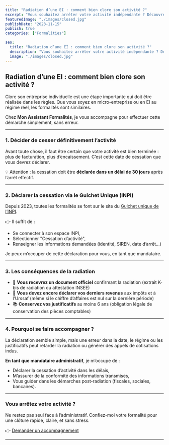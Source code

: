 ```yaml
---
title: "Radiation d’une EI : comment bien clore son activité ?"
excerpt: "Vous souhaitez arrêter votre activité indépendante ? Découvrez comment radier correctement votre entreprise individuelle."
featuredImage: "./images/closed.jpg"
publishDate: "2023-11-15"
publish: true
categories: ["Formalities"]

seo:
  title: "Radiation d’une EI : comment bien clore son activité ?"
  description: "Vous souhaitez arrêter votre activité indépendante ? Découvrez comment radier correctement votre entreprise individuelle."
  image: "./images/closed.jpg"
---
```


## Radiation d’une EI : comment bien clore son activité ?

Clore son entreprise individuelle est une étape importante qui doit être réalisée dans les règles. Que vous soyez en micro-entreprise ou en EI au régime réel, les formalités sont similaires.

Chez **Mon Assistant Formalités**, je vous accompagne pour effectuer cette démarche simplement, sans erreur.

---

### 1. Décider de cesser définitivement l’activité

Avant toute chose, il faut être certain que votre activité est bien terminée : plus de facturation, plus d’encaissement. C’est cette date de cessation que vous devrez déclarer.

💡 Attention : la cessation doit être **déclarée dans un délai de 30 jours** après l’arrêt effectif.

---

### 2. Déclarer la cessation via le Guichet Unique (INPI)

Depuis 2023, toutes les formalités se font sur le site du [Guichet unique de l’INPI](https://procedures.inpi.fr).

👉 Il suffit de :
- Se connecter à son espace INPI,
- Sélectionner "Cessation d’activité",
- Renseigner les informations demandées (identité, SIREN, date d’arrêt…)

Je peux m’occuper de cette déclaration pour vous, en tant que mandataire.

---

### 3. Les conséquences de la radiation

- 🧾 **Vous recevrez un document officiel** confirmant la radiation (extrait K-bis de radiation ou attestation INSEE)
- 📅 **Vous devez encore déclarer vos derniers revenus** aux impôts et à l’Urssaf (même si le chiffre d’affaires est nul sur la dernière période)
- 📚 **Conservez vos justificatifs** au moins 6 ans (obligation légale de conservation des pièces comptables)

---

### 4. Pourquoi se faire accompagner ?

La déclaration semble simple, mais une erreur dans la date, le régime ou les justificatifs peut retarder la radiation ou générer des appels de cotisations indus.

**En tant que mandataire administratif**, je m’occupe de :
- Déclarer la cessation d’activité dans les délais,
- M’assurer de la conformité des informations transmises,
- Vous guider dans les démarches post-radiation (fiscales, sociales, bancaires).

---

### Vous arrêtez votre activité ?

Ne restez pas seul face à l’administratif. Confiez-moi votre formalité pour une clôture rapide, claire, et sans stress.

👉 [Demander un accompagnement](/contact)

---
